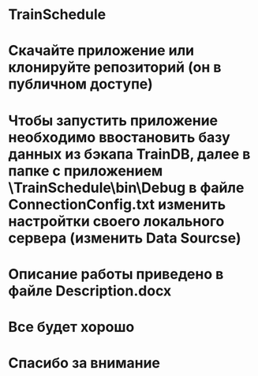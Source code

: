 # TrainSchedule

# Скачайте приложение или клонируйте репозиторий (он в публичном доступе)
# Чтобы запустить приложение необходимо ввостановить базу данных из бэкапа TrainDB, далее в папке с приложением \TrainSchedule\bin\Debug в файле ConnectionConfig.txt изменить настройтки своего локального сервера (изменить Data Sourcse)
# Описание работы приведено в файле Description.docx
# Все будет хорошо
# Спасибо за внимание
